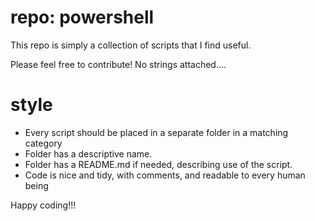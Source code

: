 # repo: powershell
This repo is simply a collection of scripts that I find useful.

Please feel free to contribute! No strings attached....

# style
- Every script should be placed in a separate folder in a matching category
- Folder has a descriptive name.
- Folder has a README.md if needed, describing use of the script.
- Code is nice and tidy, with comments, and readable to every human being

Happy coding!!!

